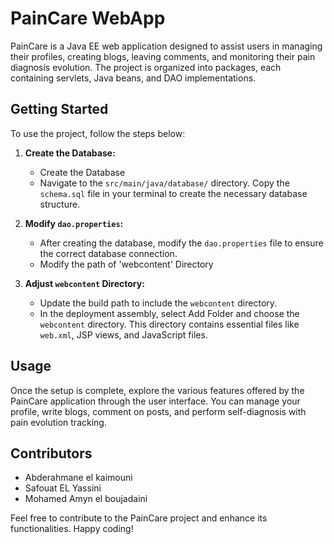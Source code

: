 # PainCare WebApp

PainCare is a Java EE web application designed to assist users in managing their profiles, creating blogs, leaving comments, and monitoring their pain diagnosis evolution. The project is organized into packages, each containing servlets, Java beans, and DAO implementations.

## Getting Started

To use the project, follow the steps below:

1. **Create the Database:**
    - Create the Database 
    - Navigate to the `src/main/java/database/` directory. Copy the `schema.sql` file in your terminal to create the necessary database structure.

2. **Modify `dao.properties`:**
    - After creating the database, modify the `dao.properties` file to ensure the correct database connection.
    - Modify the path of 'webcontent' Directory

3. **Adjust `webcontent` Directory:**
    - Update the build path to include the `webcontent` directory.
    - In the deployment assembly, select Add Folder and choose the `webcontent` directory. This directory contains essential files like `web.xml`, JSP views, and JavaScript files.

## Usage

Once the setup is complete, explore the various features offered by the PainCare application through the user interface. You can manage your profile, write blogs, comment on posts, and perform self-diagnosis with pain evolution tracking.

## Contributors

- Abderahmane el kaimouni
- Safouat EL Yassini
- Mohamed Amyn el boujadaini

Feel free to contribute to the PainCare project and enhance its functionalities. Happy coding!

